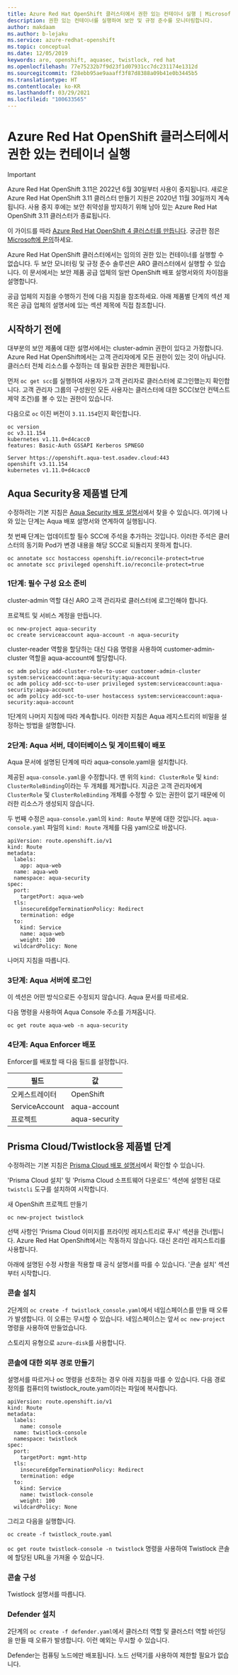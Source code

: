 ```yaml
---
title: Azure Red Hat OpenShift 클러스터에서 권한 있는 컨테이너 실행 | Microsoft Docs
description: 권한 있는 컨테이너를 실행하여 보안 및 규정 준수를 모니터링합니다.
author: makdaam
ms.author: b-lejaku
ms.service: azure-redhat-openshift
ms.topic: conceptual
ms.date: 12/05/2019
keywords: aro, openshift, aquasec, twistlock, red hat
ms.openlocfilehash: 77e75232b7f9d23f1d07931cc7dc231174e1312d
ms.sourcegitcommit: f28ebb95ae9aaaff3f87d8388a09b41e0b3445b5
ms.translationtype: HT
ms.contentlocale: ko-KR
ms.lasthandoff: 03/29/2021
ms.locfileid: "100633565"
---
```

# <a name="run-privileged-containers-in-an-azure-red-hat-openshift-cluster"></a>Azure Red Hat OpenShift 클러스터에서 권한 있는 컨테이너 실행

> [!IMPORTANT]
> Azure Red Hat OpenShift 3.11은 2022년 6월 30일부터 사용이 중지됩니다. 새로운 Azure Red Hat OpenShift 3.11 클러스터 만들기 지원은 2020년 11월 30일까지 계속됩니다. 사용 중지 후에는 보안 취약성을 방지하기 위해 남아 있는 Azure Red Hat OpenShift 3.11 클러스터가 종료됩니다.
> 
> 이 가이드를 따라 [Azure Red Hat OpenShift 4 클러스터를 만듭니다](tutorial-create-cluster.md).
> 궁금한 점은 [Microsoft에 문의](mailto:arofeedback@microsoft.com)하세요.

Azure Red Hat OpenShift 클러스터에서는 임의의 권한 있는 컨테이너를 실행할 수 없습니다.
두 보안 모니터링 및 규정 준수 솔루션은 ARO 클러스터에서 실행할 수 있습니다.
이 문서에서는 보안 제품 공급 업체의 일반 OpenShift 배포 설명서와의 차이점을 설명합니다.


공급 업체의 지침을 수행하기 전에 다음 지침을 참조하세요.
아래 제품별 단계의 섹션 제목은 공급 업체의 설명서에 있는 섹션 제목에 직접 참조합니다.

## <a name="before-you-begin"></a>시작하기 전에

대부분의 보안 제품에 대한 설명서에서는 cluster-admin 권한이 있다고 가정합니다.
Azure Red Hat OpenShift에서는 고객 관리자에게 모든 권한이 있는 것이 아닙니다. 클러스터 전체 리소스를 수정하는 데 필요한 권한은 제한됩니다.

먼저 `oc get scc`를 실행하여 사용자가 고객 관리자로 클러스터에 로그인했는지 확인합니다. 고객 관리자 그룹의 구성원인 모든 사용자는 클러스터에 대한 SCC(보안 컨텍스트 제약 조건)를 볼 수 있는 권한이 있습니다.

다음으로 `oc` 이진 버전이 `3.11.154`인지 확인합니다.
```
oc version
oc v3.11.154
kubernetes v1.11.0+d4cacc0
features: Basic-Auth GSSAPI Kerberos SPNEGO

Server https://openshift.aqua-test.osadev.cloud:443
openshift v3.11.154
kubernetes v1.11.0+d4cacc0
```

## <a name="product-specific-steps-for-aqua-security"></a>Aqua Security용 제품별 단계
수정하려는 기본 지침은 [Aqua Security 배포 설명서](https://docs.aquasec.com/docs/openshift-red-hat)에서 찾을 수 있습니다. 여기에 나와 있는 단계는 Aqua 배포 설명서와 연계하여 실행됩니다.

첫 번째 단계는 업데이트할 필수 SCC에 주석을 추가하는 것입니다. 이러한 주석은 클러스터의 동기화 Pod가 변경 내용을 해당 SCC로 되돌리지 못하게 합니다.

```
oc annotate scc hostaccess openshift.io/reconcile-protect=true
oc annotate scc privileged openshift.io/reconcile-protect=true
```

### <a name="step-1-prepare-prerequisites"></a>1단계: 필수 구성 요소 준비
cluster-admin 역할 대신 ARO 고객 관리자로 클러스터에 로그인해야 합니다.

프로젝트 및 서비스 계정을 만듭니다.
```
oc new-project aqua-security
oc create serviceaccount aqua-account -n aqua-security
```

cluster-reader 역할을 할당하는 대신 다음 명령을 사용하여 customer-admin-cluster 역할을 aqua-account에 할당합니다.
```
oc adm policy add-cluster-role-to-user customer-admin-cluster system:serviceaccount:aqua-security:aqua-account
oc adm policy add-scc-to-user privileged system:serviceaccount:aqua-security:aqua-account
oc adm policy add-scc-to-user hostaccess system:serviceaccount:aqua-security:aqua-account
```

1단계의 나머지 지침에 따라 계속합니다.  이러한 지침은 Aqua 레지스트리의 비밀을 설정하는 방법을 설명합니다.

### <a name="step-2-deploy-the-aqua-server-database-and-gateway"></a>2단계: Aqua 서버, 데이터베이스 및 게이트웨이 배포
Aqua 문서에 설명된 단계에 따라 aqua-console.yaml을 설치합니다.

제공된 `aqua-console.yaml`을 수정합니다.  맨 위의 `kind: ClusterRole` 및 `kind: ClusterRoleBinding`이라는 두 개체를 제거합니다.  지금은 고객 관리자에게 `ClusterRole` 및 `ClusterRoleBinding` 개체를 수정할 수 있는 권한이 없기 때문에 이러한 리소스가 생성되지 않습니다.

두 번째 수정은 `aqua-console.yaml`의 `kind: Route` 부분에 대한 것입니다. `aqua-console.yaml` 파일의 `kind: Route` 개체를 다음 yaml으로 바꿉니다.
```
apiVersion: route.openshift.io/v1
kind: Route
metadata:
  labels:
    app: aqua-web
  name: aqua-web
  namespace: aqua-security
spec:
  port:
    targetPort: aqua-web
  tls:
    insecureEdgeTerminationPolicy: Redirect
    termination: edge
  to:
    kind: Service
    name: aqua-web
    weight: 100
  wildcardPolicy: None
```

나머지 지침을 따릅니다.

### <a name="step-3-login-to-the-aqua-server"></a>3단계: Aqua 서버에 로그인
이 섹션은 어떤 방식으로든 수정되지 않습니다.  Aqua 문서를 따르세요.

다음 명령을 사용하여 Aqua Console 주소를 가져옵니다.
```
oc get route aqua-web -n aqua-security
```

### <a name="step-4-deploy-aqua-enforcers"></a>4단계: Aqua Enforcer 배포
Enforcer를 배포할 때 다음 필드를 설정합니다.

| 필드          | 값         |
| -------------- | ------------- |
| 오케스트레이터   | OpenShift     |
| ServiceAccount | aqua-account  |
| 프로젝트        | aqua-security |

## <a name="product-specific-steps-for-prisma-cloud--twistlock"></a>Prisma Cloud/Twistlock용 제품별 단계

수정하려는 기본 지침은 [Prisma Cloud 배포 설명서](https://docs.paloaltonetworks.com/prisma/prisma-cloud/19-11/prisma-cloud-compute-edition-admin/install/install_openshift.html)에서 확인할 수 있습니다.

'Prisma Cloud 설치' 및 'Prisma Cloud 소프트웨어 다운로드' 섹션에 설명된 대로 `twistcli` 도구를 설치하여 시작합니다.

새 OpenShift 프로젝트 만들기
```
oc new-project twistlock
```

선택 사항인 'Prisma Cloud 이미지를 프라이빗 레지스트리로 푸시' 섹션을 건너뜁니다. Azure Red Hat OpenShift에서는 작동하지 않습니다. 대신 온라인 레지스트리를 사용합니다.

아래에 설명된 수정 사항을 적용할 때 공식 설명서를 따를 수 있습니다.
'콘솔 설치' 섹션부터 시작합니다.

### <a name="install-console"></a>콘솔 설치

2단계의 `oc create -f twistlock_console.yaml`에서 네임스페이스를 만들 때 오류가 발생합니다.
이 오류는 무시할 수 있습니다. 네임스페이스는 앞서 `oc new-project` 명령을 사용하여 만들었습니다.

스토리지 유형으로 `azure-disk`를 사용합니다.

### <a name="create-an-external-route-to-console"></a>콘솔에 대한 외부 경로 만들기

설명서를 따르거나 oc 명령을 선호하는 경우 아래 지침을 따를 수 있습니다.
다음 경로 정의를 컴퓨터의 twistlock_route.yam이라는 파일에 복사합니다.
```
apiVersion: route.openshift.io/v1
kind: Route
metadata:
  labels:
    name: console
  name: twistlock-console
  namespace: twistlock
spec:
  port:
    targetPort: mgmt-http
  tls:
    insecureEdgeTerminationPolicy: Redirect
    termination: edge
  to:
    kind: Service
    name: twistlock-console
    weight: 100
  wildcardPolicy: None
```
그리고 다음을 실행합니다.
```
oc create -f twistlock_route.yaml
```

`oc get route twistlock-console -n twistlock` 명령을 사용하여 Twistlock 콘솔에 할당된 URL을 가져올 수 있습니다.

### <a name="configure-console"></a>콘솔 구성

Twistlock 설명서를 따릅니다.

### <a name="install-defender"></a>Defender 설치

2단계의 `oc create -f defender.yaml`에서 클러스터 역할 및 클러스터 역할 바인딩을 만들 때 오류가 발생합니다.
이런 예외는 무시할 수 있습니다.

Defender는 컴퓨팅 노드에만 배포됩니다. 노드 선택기를 사용하여 제한할 필요가 없습니다.
